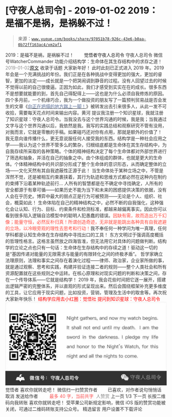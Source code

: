 # [守夜人总司令] - 2019-01-02 2019：是福不是祸，是祸躲不过！

> 来源：[`www.yuque.com/books/share/97051b78-926c-43e6-b0aa-0b72ff163ac4/xm2af1`](https://www.yuque.com/books/share/97051b78-926c-43e6-b0aa-0b72ff163ac4/xm2af1)

<ne-p id="520f42f3293818f927861ebbd5b15da4_p_0" data-lake-id="520f42f3293818f927861ebbd5b15da4_p_0"><ne-text id="ub9349832" style="color: rgb(51, 51, 51);">2019：是福不是祸，是祸躲不过！</ne-text></ne-p> <ne-p id="35e8b2f68b3ea0440d57e87b04291c83" data-lake-id="35e8b2f68b3ea0440d57e87b04291c83"><ne-text id="u22a04ddc" ne-fontsize="12" style="color: rgb(255, 255, 255);">原创</ne-text><ne-text id="u356b44ca" ne-fontsize="14">觉悟者</ne-text><ne-text id="ud075c14e" ne-fontsize="14">守夜人总司令</ne-text></ne-p> <ne-p id="19fe7625aa02173977127165f7958cdd" data-lake-id="19fe7625aa02173977127165f7958cdd"><ne-text id="u534f3f70" ne-fontsize="14" ne-bold="true" style="color: rgb(51, 51, 51);">守夜人总司令</ne-text></ne-p> <ne-p id="c0b285e2f3e888fe1ffae218a36f9c0d" data-lake-id="c0b285e2f3e888fe1ffae218a36f9c0d"><ne-text id="u7fd85209" ne-fontsize="14" style="color: rgb(51, 51, 51);">微信号</ne-text><ne-text id="uefc55cbf" ne-fontsize="14" style="color: rgb(51, 51, 51);">WatcherCommander</ne-text></ne-p> <ne-p id="868e9c245c8e843e07ac900270544e2b" data-lake-id="868e9c245c8e843e07ac900270544e2b"><ne-text id="u538a910b" ne-fontsize="14" style="color: rgb(51, 51, 51);">功能介绍</ne-text><ne-text id="uff5f8f63" ne-fontsize="14" style="color: rgb(51, 51, 51);">结构学：生命体在其生存结构中的求存之道！</ne-text></ne-p> <ne-p id="bf32b36c247b8038e4d082e1a6ad12b2" data-lake-id="bf32b36c247b8038e4d082e1a6ad12b2"><ne-text id="ue0632633" style="color: rgb(140, 140, 140);">2019-01-02</ne-text>[<ne-text id="uec959bd9" ne-fontsize="14">原文</ne-text>](https://mp.weixin.qq.com/s?__biz=MzAxNDk1NjI2Mw==&mid=2247484162&idx=1&sn=40447a5d8c0803b91846f28938270900&chksm=9b8a208aacfda99c6dc115209a12d9c033173e0ee0028a438c0eb8e45f0d378880a5da19d941&scene=27#wechat_redirect&cpage=441)</ne-p> <ne-p id="09817538fc993f28e82f8927fabff71a" data-lake-id="09817538fc993f28e82f8927fabff71a"><ne-text id="uf8c62b09" style="color: rgb(51, 51, 51);">收录于话题</ne-text></ne-p> <ne-p id="fc26cfbde3eccb4db5d8f12aa08a11cd" data-lake-id="fc26cfbde3eccb4db5d8f12aa08a11cd"><ne-text id="uc5f0ef15" style="color: rgb(51, 51, 51);">大家新年好！</ne-text></ne-p> <ne-p id="00fd0dce820adde2625ec0a2879000a3" data-lake-id="00fd0dce820adde2625ec0a2879000a3"><ne-text id="u3704c9ab" style="color: rgb(51, 51, 51);">此时此刻已正式进入 2019 年。2019 年会是一个充满挑战的年份。我们正是在各种挑战中变得更加的强大，更加的睿智，更加的淡定——成长就是一个把哭闹调到静音的过程。没有人回望过去的时候不觉得以前的自己很傻逼。正因为如此，我们才感受到实实在在的成长。很多东西不是想要就能要的到，首先自己得配得上——这也是为什么必须自我修炼的原因。</ne-text></ne-p> <ne-p id="5017ab6a02bfd45b927f1a82988e32c5" data-lake-id="5017ab6a02bfd45b927f1a82988e32c5"><ne-text id="uc5600890" style="color: rgb(51, 51, 51);">四个多月前，一个机缘巧合，我为一个做投资的朋友写了一篇预判贸易战是否会发生的文章《</ne-text>[<ne-text id="ud343377b" style="color: rgb(87, 107, 149);">向正在坍塌的地方踹上一脚！</ne-text>](http://mp.weixin.qq.com/s?__biz=MzAxNDk1NjI2Mw==&mid=2247483789&idx=1&sn=5e44b7b524c3dc4bb7705f49ed0a44a3&chksm=9b8a2205acfdab139e4b1d44ef6702b09c9fbf79505340205d13fbdaa33207a997f54bee0e97&scene=21#wechat_redirect)<ne-text id="u8f660026" style="color: rgb(51, 51, 51);">》被转发出去引来很多人，从此一发不可收拾，需要每天花点时间来输出内容。黄河 提议我注册一个知识星球，我就注册了知识星球：守夜人总司令。当我没去与这个世界沟通的时候，我是我；当我通过文字与这个世界沟通以后，我依然是我。我写的实践总结和观察研究不管有没用，对我而言，它就是零散的手稿。如果碰巧还对你有点用，那就是额外的价值了！</ne-text></ne-p> <ne-p id="e4e24eef048f661e1e6122ca02307399" data-lake-id="e4e24eef048f661e1e6122ca02307399"><ne-text id="ue6b2bb37" style="color: rgb(51, 51, 51);">我无意向谁传播什么，更无意说服任何人接受我的东西。</ne-text><ne-text id="u2b006bf4" ne-bold="true" style="color: rgb(51, 51, 51);">结构学是一种社会应用之学——我认为这个世界不管多么的繁杂，归根结底都是生命体在其生存结构中，为自我存续所采取的各种策略。</ne-text><ne-text id="u0e8d1a87" style="color: rgb(51, 51, 51);">个体的精神结构决定了每个生命体都对外部世界进行了筛选和抽象，并活在自己的抽象之中。由个体组成的群体，也就是更大的生命体。个体精神结构中的共识部分形成了整个生命体的意识形态，从而确定整体的立场——文化天然有其自我遮蔽性正源于此！</ne-text></ne-p> <ne-p id="2a6eaab9870870d186936f1d296cf59f" data-lake-id="2a6eaab9870870d186936f1d296cf59f"><ne-text id="ud5e85edc" style="color: rgb(51, 51, 51);">当生命体处于某种立场之中，不管是浑然不觉，还是被相互约束裹挟着，其行为轨迹和思维方式都必然在这种内在制约的束缚下沿着某种轨迹前行... 人所有的智慧都是在不确定中寻找确定，人所有的安全都源于有章可循——如果历史不能为当下和未来的困惑提供决策的依据，没有人会在乎历史。博弈中最大的弱点正是行为可被预测——无论是个人、组织、社会，概莫如此！</ne-text></ne-p> <ne-p id="3161e7ebc0d349ce165d9a74974e0afc" data-lake-id="3161e7ebc0d349ce165d9a74974e0afc"><ne-text id="u1bab0081" style="color: rgb(51, 51, 51);">生命体陷在自己的精神结构之中，必然不断的自我强化，这种强化会让认知、行为、目标、约束条件和检测标准，都越来越偏离事实。因此你可以看到很多陷入逻辑自洽模型中的聪明人犯愚蠢的错误。</ne-text><ne-text id="u9fe54c80" style="color: rgb(255, 76, 65);">因缺有需，故而造出万千幻像；能量守恒，必然反朴归真！所谓创造奇迹，无非就是能跳出各种具有自我遮避的立场，以冷眼旁观的理性去思考和行动！</ne-text><ne-text id="u29018a40" ne-bold="true" style="color: rgb(51, 51, 51);">我不奉任何一种学问为唯一真理，任何学科都是认知生命体在生存结构中寻找出口的工具！</ne-text></ne-p> <ne-p id="be6a705c073c90fe61ef9521b81f579c" data-lake-id="be6a705c073c90fe61ef9521b81f579c"><ne-text id="u7287c56f" style="color: rgb(51, 51, 51);">东方文明过于强调高度概括的哲理性格言。这格言虽然放之四海皆准，但无法用它对具体的问题做判断。结构学的立论之点也只有一句话：</ne-text><ne-text id="u6fbadfc1" ne-bold="true" style="color: rgb(51, 51, 51);">生命体在生存结构中的存续之道</ne-text><ne-text id="u21e3d1ae" style="color: rgb(51, 51, 51);">！驱动这一切的是“</ne-text><ne-text id="u559091d8" ne-bold="true" style="color: rgb(51, 51, 51);">基因传递对能量的无限需求与能量的有限转化之间的终极矛盾</ne-text><ne-text id="u6be727b1" style="color: rgb(51, 51, 51);">”。</ne-text></ne-p> <ne-p id="2204f28ae078241e6505a9f87214a64f" data-lake-id="2204f28ae078241e6505a9f87214a64f"><ne-text id="u69a7f850" style="color: rgb(51, 51, 51);">哲学家确立法理原则，法理和事实之间存在着演化过程——律师、政治家，企业家所做的事，就是通过观察、思考和实践，构建并验证连接二者的规则——整个人类社会和所有资源配置就在这些规则之中运转。在核心原理和对现实问题的判断和决策之间，存在一个传导体系——它就是结构学！</ne-text></ne-p> <ne-p id="90af335fcdacc9281bd74336daca5368" data-lake-id="90af335fcdacc9281bd74336daca5368"><ne-text id="uddc90ed5" style="color: rgb(51, 51, 51);">2019 年，我会花些时间把它逐一展开，搭建出逻辑严密的完整体系，并以直观的形式呈现出来。然后会围绕框架补充更多维度的工具，让它应用于现实问题，比如投资，营销，管理及生活中的取舍等。再次祝大家新年快乐！</ne-text></ne-p> <ne-p id="bf03ec54958949fb9098ac74cfd04b12" data-lake-id="bf03ec54958949fb9098ac74cfd04b12" ne-alignment="center"><ne-text id="uf59428e3" ne-bold="true" style="color: rgb(255, 0, 0);">结构学应用去小红圈：觉悟社</ne-text></ne-p> <ne-p id="fd26659d885952f8a7b051efbfdb2583" data-lake-id="fd26659d885952f8a7b051efbfdb2583" ne-alignment="center"><ne-text id="u108630fb" ne-bold="true" style="color: rgb(255, 0, 0);">提问到知识星球：守夜人总司令</ne-text></ne-p> <ne-p id="5610329cb5d1362ffc43ca3522a318dc" data-lake-id="5610329cb5d1362ffc43ca3522a318dc" ne-alignment="center"><ne-card data-card-name="image" data-card-type="inline" id="AEYvQ" data-event-boundary="card" style="color: rgb(51, 51, 51);">![](img/11e7fdc934c1e20f86c63e82f87b75cb.png)  <ne-p id="e6477081ebd49bd12f23a8bb87359599" data-lake-id="e6477081ebd49bd12f23a8bb87359599"><ne-text id="u4df048f5" style="color: rgb(51, 51, 51);">觉悟者</ne-text></ne-p> <ne-p id="cfb25ff433136c03783f9829018c2967" data-lake-id="cfb25ff433136c03783f9829018c2967"><ne-text id="ud85e68d8" style="color: rgb(51, 51, 51);">喜欢你就转走吧！</ne-text></ne-p> <ne-p id="4727bcd6d1893d78a6f0b0329b273c28" data-lake-id="4727bcd6d1893d78a6f0b0329b273c28"><ne-text id="u21b5542e" ne-bold="true" style="color: rgb(51, 51, 51);">微信扫一扫赞赏作者</ne-text><ne-text id="u1e36f638" ne-bold="true" style="color: rgb(255, 255, 255);">赞赏</ne-text></ne-p> <ne-p id="24790bbcee3b6271b14a49cef1f47635" data-lake-id="24790bbcee3b6271b14a49cef1f47635"><ne-text id="u2981a728" style="color: rgb(51, 51, 51);">已喜欢，</ne-text><ne-text id="uea985c57">对作者说句悄悄话</ne-text></ne-p> <ne-p id="b914525ca82fd800f4ed408b0ac80041" data-lake-id="b914525ca82fd800f4ed408b0ac80041"><ne-text id="u1640fa0e" style="color: rgb(51, 51, 51);">取消</ne-text></ne-p> <ne-p id="7c3dd5914b96350ff876429a59c01327" data-lake-id="7c3dd5914b96350ff876429a59c01327"><ne-text id="u2ffcdba2" ne-fontsize="14" ne-bold="true" style="color: rgb(51, 51, 51);">发送给作者</ne-text></ne-p> <ne-p id="f1ab81a007c7ab0ab5f283b4b9fc1c5e" data-lake-id="f1ab81a007c7ab0ab5f283b4b9fc1c5e"><ne-text id="u0296dfd9" ne-bold="true" style="color: rgb(255, 255, 255);">发送</ne-text></ne-p> <ne-p id="deb23dc61364fa6d39a5aed831457f09" data-lake-id="deb23dc61364fa6d39a5aed831457f09"><ne-text id="u8fdaa30a" ne-fontsize="13" style="color: rgb(250, 81, 81);">最多 40 字，当前共字</ne-text></ne-p> <ne-p id="c2867e8abd97dd5370cb9333f44285ed" data-lake-id="c2867e8abd97dd5370cb9333f44285ed"><ne-text id="u932f8fdc" style="color: rgb(136, 136, 136);"> 人赞赏</ne-text></ne-p> <ne-p id="62970454b4e1f72b4637eb2dccc5e5bd" data-lake-id="62970454b4e1f72b4637eb2dccc5e5bd"><ne-text id="u53acf667" style="color: rgb(51, 51, 51);">上一页</ne-text> <ne-text id="u59035e9f">1</ne-text><ne-text id="ubafd672e" style="color: rgb(51, 51, 51);">/3 下一页</ne-text></ne-p> <ne-p id="6fbfb3c0133868e88cf40804c170f8ec" data-lake-id="6fbfb3c0133868e88cf40804c170f8ec"><ne-text id="ud30ba3f5" style="color: rgb(51, 51, 51);">长按二维码向我转账</ne-text></ne-p> <ne-p id="680b8dbb90f9c0af2a87951143db1991" data-lake-id="680b8dbb90f9c0af2a87951143db1991"><ne-text id="uba776da0" style="color: rgb(51, 51, 51);">喜欢你就转走吧！</ne-text></ne-p> <ne-p id="018b8a140b9c39d9dae465b957d3b709" data-lake-id="018b8a140b9c39d9dae465b957d3b709"><ne-text id="ue8e56730" style="color: rgb(51, 51, 51);">受苹果公司新规定影响，微信 iOS 版的赞赏功能被关闭，可通过二维码转账支持公众号。</ne-text></ne-p> <ne-h3 id="77Ofv" data-lake-id="77Ofv"><ne-heading-ext><ne-heading-anchor></ne-heading-anchor><ne-heading-fold></ne-heading-fold></ne-heading-ext><ne-heading-content><ne-text id="u1d537540" ne-fontsize="16" style="color: rgb(51, 51, 51);">精选留言</ne-text></ne-heading-content></ne-h3> <ne-p id="21a0431c64578e63674bf3f98f0123d6" data-lake-id="21a0431c64578e63674bf3f98f0123d6"><ne-text id="u4c2ed32e" style="color: rgb(51, 51, 51);">用户设置不下载评论</ne-text></ne-p></ne-card></ne-p>